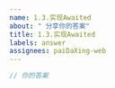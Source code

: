 ```yaml
---
name: 1.3.实现Awaited
about: " 分享你的答案"
title: 1.3.实现Awaited
labels: answer
assignees: paiDaXing-web
---
```


<!--
小贴士：

🎉 恭喜你成功解决了挑战，很高兴看到你愿意分享你的答案！

由于用户数量的增加，Issue 池可能会很快被答案填满。为了保证 Issue 讨论的效率，在提交 Issue 前，请利用搜索查看是否有其他人分享过类似的档案。

你可以为其点赞，或者在 Issue 下追加你的想法和评论。如果您认为自己有不同的解法，欢迎新开 Issue 进行讨论并分享你的解题思路！

谢谢！
-->

```ts
// 你的答案
```
